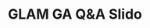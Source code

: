 ---
title: GLAM GA Q&A Slido
redirect_to: https://app.sli.do/event/qsh75YHfvjGdph6oN1jWF1
redirect_from: 
  - /GLAMGAQNA
  - /glamgaqna
---